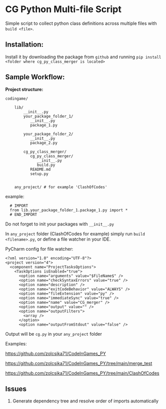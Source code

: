 # CG Python Multi-file Script

Simple script to collect python class definitions across multiple files with `build <file>`.

## Installation:

Install it by downloading the package from 
 ``github`` and running ``pip install <folder where cg_py_class_merger is located>``

## Sample Workflow:
**Project structure:**

    codingame/

        lib/
            __init__.py
            your_package_folder_1/
               __init__.py
               package_1.py
     
            your_package_folder_2/
               __init__.py
               package_2.py

            cg_py_class_merger/
               cg_py_class_merger/
                  __init__.py
                  build.py
               README.md
               setup.py

        
        any_project/ # for example 'ClashOfCodes'

example:

      # IMPORT
      from lib.your_package_folder_1.package_1.py import *
      # END_IMPORT

Do not forget to init your packages with ``__init__.py``

In ``any_project`` folder (ClashOfCodes for example) simply run ``build <filename>.py``, or define a file watcher in your IDE.

PyCharm config for file watcher:

    <?xml version="1.0" encoding="UTF-8"?>
    <project version="4">
      <component name="ProjectTasksOptions">
        <TaskOptions isEnabled="true">
          <option name="arguments" value="$FileName$" />
          <option name="checkSyntaxErrors" value="true" />
          <option name="description" />
          <option name="exitCodeBehavior" value="ALWAYS" />
          <option name="fileExtension" value="py" />
          <option name="immediateSync" value="true" />
          <option name="name" value="CG_merger" />
          <option name="output" value="" />
          <option name="outputFilters">
            <array />
          </option>
          <option name="outputFromStdout" value="false" />

Output will be ``cg.py`` in your ``any_project`` folder

Examples:

https://github.com/zolcsika71/CodeInGames_PY

https://github.com/zolcsika71/CodeInGames_PY/tree/main/merge_test

https://github.com/zolcsika71/CodeInGames_PY/tree/main/ClashOfCodes

## Issues

1. Generate dependency tree and resolve order of imports automatically
